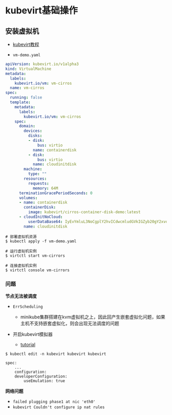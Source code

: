 # kubevirt基础操作

## 安装虚拟机

- [kubevirt教程](https://developer.aliyun.com/article/888553)

- `vm-demo.yaml`

```yaml
apiVersion: kubevirt.io/v1alpha3
kind: VirtualMachine
metadata:
  labels:
    kubevirt.io/vm: vm-cirros
  name: vm-cirros
spec:
  running: false
  template:
    metadata:
      labels:
        kubevirt.io/vm: vm-cirros
    spec:
      domain:
        devices:
          disks:
          - disk:
              bus: virtio
            name: containerdisk
          - disk:
              bus: virtio
            name: cloudinitdisk
        machine:
          type: ""
        resources:
          requests:
            memory: 64M
      terminationGracePeriodSeconds: 0
      volumes:
      - name: containerdisk
        containerDisk:
          image: kubevirt/cirros-container-disk-demo:latest
      - cloudInitNoCloud:
          userDataBase64: IyEvYmluL3NoCgplY2hvICdwcmludGVkIGZyb20gY2xvdWQtaW5pdCB1c2VyZGF0YScK
        name: cloudinitdisk
```

```shell
# 部署虚拟机资源
$ kubectl apply -f vm-demo.yaml

# 运行虚拟机实例
$ virtctl start vm-cirrors

# 连接虚拟机实例
$ virtctl console vm-cirrors
```

### 问题

**节点无法被调度**

- `ErrScheduling`
  - minikube集群搭建在kvm虚拟机之上，因此回产生嵌套虚拟化问题，如果主机不支持嵌套虚拟化，则会出现无法调度的问题

- 开启kubevirt模拟器
  - [tutorial](https://kubevirt.io/user-guide/operations/installation/#requirements)

```shell
$ kubectl edit -n kubevirt kubevirt kubevirt

spec:
    ...
    configuration:
    developerConfiguration:
        useEmulation: true
```

**网络问题**

- `failed plugging phase1 at nic 'eth0'`
- `kubevirt Couldn't configure ip nat rules`
